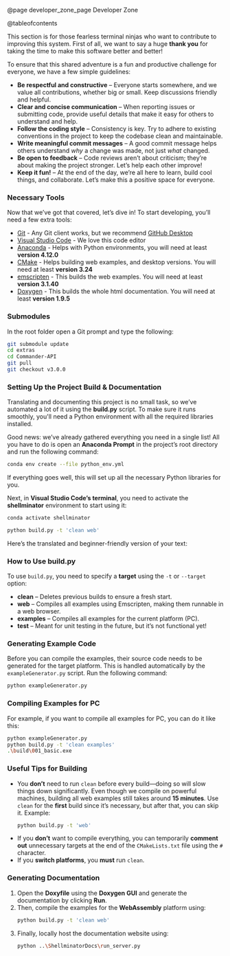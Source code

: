@page developer_zone_page Developer Zone

@tableofcontents

This section is for those fearless terminal ninjas who want to contribute to improving this system. First of all, we want to say a huge **thank you** for taking the time to make this software better and better!

To ensure that this shared adventure is a fun and productive challenge for everyone, we have a few simple guidelines:  

- **Be respectful and constructive** – Everyone starts somewhere, and we value all contributions, whether big or small. Keep discussions friendly and helpful.  
- **Clear and concise communication** – When reporting issues or submitting code, provide useful details that make it easy for others to understand and help.  
- **Follow the coding style** – Consistency is key. Try to adhere to existing conventions in the project to keep the codebase clean and maintainable.  
- **Write meaningful commit messages** – A good commit message helps others understand *why* a change was made, not just *what* changed.  
- **Be open to feedback** – Code reviews aren’t about criticism; they’re about making the project stronger. Let’s help each other improve!  
- **Keep it fun!** – At the end of the day, we’re all here to learn, build cool things, and collaborate. Let’s make this a positive space for everyone.  

### Necessary Tools

Now that we’ve got that covered, let’s dive in! To start developing, you’ll need a few extra tools:
- [Git](https://git-scm.com/) - Any Git client works, but we recommend [GitHub Desktop](https://desktop.github.com/download/)
- [Visual Studio Code](https://code.visualstudio.com/) - We love this code editor
- [Anaconda](https://www.anaconda.com/download) - Helps with Python environments, you will need at least __version 4.12.0__
- [CMake](https://cmake.org/) - Helps building web examples, and desktop versions. You will need at least __version 3.24__
- [emscripten](https://emscripten.org/) - This builds the web examples. You will need at least __version 3.1.40__
- [Doxygen](https://www.doxygen.nl/) - This builds the whole html documentation. You will need at least __version 1.9.5__

### Submodules

In the root folder open a Git prompt and type the following:
```sh
git submodule update
cd extras
cd Commander-API
git pull
git checkout v3.0.0
```

### Setting Up the Project Build & Documentation  

Translating and documenting this project is no small task, so we’ve automated a lot of it using the **build.py** script. To make sure it runs smoothly, you'll need a Python environment with all the required libraries installed.  

Good news: we’ve already gathered everything you need in a single list! All you have to do is open an **Anaconda Prompt** in the project’s root directory and run the following command:  

```sh
conda env create --file python_env.yml
```  

If everything goes well, this will set up all the necessary Python libraries for you.  

Next, in **Visual Studio Code’s terminal**, you need to activate the **shellminator** environment to start using it:  

```sh
conda activate shellminator
```  

```sh
python build.py -t 'clean web'
```  

Here’s the translated and beginner-friendly version of your text:  

### How to Use build.py

To use `build.py`, you need to specify a **target** using the `-t` or `--target` option:  

- **clean** – Deletes previous builds to ensure a fresh start.  
- **web** – Compiles all examples using Emscripten, making them runnable in a web browser.  
- **examples** – Compiles all examples for the current platform (PC).  
- **test** – Meant for unit testing in the future, but it’s not functional yet!  

### Generating Example Code  

Before you can compile the examples, their source code needs to be generated for the target platform. This is handled automatically by the `exampleGenerator.py` script. Run the following command:  

```sh
python exampleGenerator.py
```  

### Compiling Examples for PC  

For example, if you want to compile all examples for PC, you can do it like this:  

```sh
python exampleGenerator.py
python build.py -t 'clean examples'
.\build\001_basic.exe
```  

### Useful Tips for Building  

- You **don’t** need to run `clean` before every build—doing so will slow things down significantly. Even though we compile on powerful machines, building all web examples still takes around **15 minutes**. Use `clean` for the **first** build since it’s necessary, but after that, you can skip it. Example:  
  ```sh
  python build.py -t 'web'
  ```  
- If you **don’t** want to compile everything, you can temporarily **comment out** unnecessary targets at the end of the `CMakeLists.txt` file using the `#` character.  
- If you **switch platforms**, you **must** run `clean`.  

### Generating Documentation  

1. Open the **Doxyfile** using the **Doxygen GUI** and generate the documentation by clicking **Run**.  
2. Then, compile the examples for the **WebAssembly** platform using:  
   ```sh
   python build.py -t 'clean web'
   ```  
3. Finally, locally host the documentation website using:  
   ```sh
   python ..\ShellminatorDocs\run_server.py
   ```